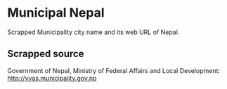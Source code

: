 # Municipal Nepal
Scrapped Municipality city name and its web URL of Nepal.

## Scrapped source
Government of Nepal, Ministry of Federal Affairs and Local Development: http://vyas.municipality.gov.np
